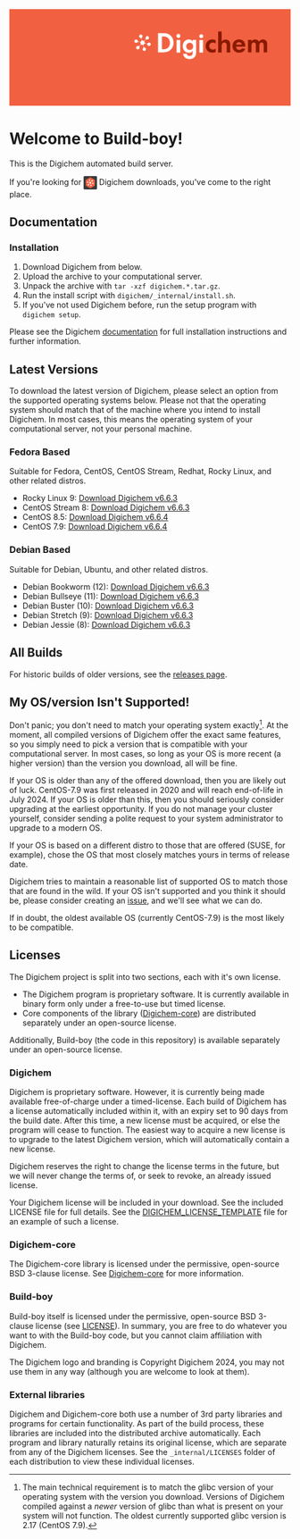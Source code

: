 <img src="Banner.png" alt="Banner" />

# Welcome to Build-boy!

This is the Digichem automated build server.

If you're looking for <img src="Logo.png" alt="Banner" height=24 valign=middle /> Digichem downloads, you've come to the right place.

## Documentation

### Installation

1. Download Digichem from below.
1. Upload the archive to your computational server.
1. Unpack the archive with `tar -xzf digichem.*.tar.gz`.
1. Run the install script with `digichem/_internal/install.sh`.
1. If you've not used Digichem before, run the setup program with `digichem setup`.

Please see the Digichem [documentation](https://doc.digi-chem.co.uk) for full installation instructions and further information.

## Latest Versions

To download the latest version of Digichem, please select an option from the supported operating systems below.
Please not that the operating system should match that of the machine where you intend to install Digichem.
In most cases, this means the operating system of your computational server, not your personal machine.

### Fedora Based

Suitable for Fedora, CentOS, CentOS Stream, Redhat, Rocky Linux, and other related distros.

- Rocky Linux 9: <!-- Rocky-Linux-9 --> [Download Digichem v6.6.3](https://github.com/Digichem-Project/build-boy/releases/download/6.6.3-Rocky-Linux-9/digichem.6.6.3.Rocky-Linux-9.tar.gz)
- CentOS Stream 8: <!-- CentOS-Stream-8 --> [Download Digichem v6.6.3](https://github.com/Digichem-Project/build-boy/releases/download/6.6.3-CentOS-Stream-8/digichem.6.6.3.CentOS-Stream-8.tar.gz)
- CentOS 8.5: <!-- CentOS-8.5 --> [Download Digichem v6.6.4](https://github.com/Digichem-Project/build-boy/releases/download/6.6.4-CentOS-8.5/digichem.6.6.4.CentOS-8.5.tar.gz)
- CentOS 7.9: <!-- CentOS-7.9 --> [Download Digichem v6.6.4](https://github.com/Digichem-Project/build-boy/releases/download/6.6.4-CentOS-7.9/digichem.6.6.4.CentOS-7.9.tar.gz)

### Debian Based

Suitable for Debian, Ubuntu, and other related distros.

- Debian Bookworm (12): <!-- Debian-Bookworm --> [Download Digichem v6.6.3](https://github.com/Digichem-Project/build-boy/releases/download/6.6.3-Debian-Bookworm/digichem.6.6.3.Debian-Bookworm.tar.gz)
- Debian Bullseye (11): <!-- Debian-Bullseye --> [Download Digichem v6.6.3](https://github.com/Digichem-Project/build-boy/releases/download/6.6.3-Debian-Bullseye/digichem.6.6.3.Debian-Bullseye.tar.gz)
- Debian Buster (10): <!-- Debian-Buster --> [Download Digichem v6.6.3](https://github.com/Digichem-Project/build-boy/releases/download/6.6.3-Debian-Buster/digichem.6.6.3.Debian-Buster.tar.gz)
- Debian Stretch (9): <!-- Debian-Stretch --> [Download Digichem v6.6.3](https://github.com/Digichem-Project/build-boy/releases/download/6.6.3-Debian-Stretch/digichem.6.6.3.Debian-Stretch.tar.gz)
- Debian Jessie (8): <!-- Debian-Jessie --> [Download Digichem v6.6.3](https://github.com/Digichem-Project/build-boy/releases/download/6.6.3-Debian-Jessie/digichem.6.6.3.Debian-Jessie.tar.gz)

## All Builds

For historic builds of older versions, see the [releases page](https://github.com/Digichem-Project/build-boy/releases).

## My OS/version Isn't Supported!

Don't panic; you don't need to match your operating system exactly[^1]. At the moment, all compiled
versions of Digichem offer the exact same features, so you simply need to pick a version that is compatible
with your computational server. In most cases, so long as your OS is more recent (a higher version) than
the version you download, all will be fine.

If your OS is older than any of the offered download, then you are likely out of luck. CentOS-7.9 was first
released in 2020 and will reach end-of-life in July 2024. If your OS is older than this, then you should
seriously consider upgrading at the earliest opportunity. If you do not manage your cluster yourself,
consider sending a polite request to your system administrator to upgrade to a modern OS.

If your OS is based on a different distro to those that are offered (SUSE, for example), chose the OS
that most closely matches yours in terms of release date.

Digichem tries to maintain a reasonable list of supported OS to match those that are found in the wild.
If your OS isn't supported and you think it should be, please consider creating an
[issue](https://github.com/Digichem-Project/build-boy/issues), and we'll see what we can do.

If in doubt, the oldest available OS (currently CentOS-7.9) is the most likely to be compatible.

[^1]: The main technical requirement is to match the glibc version of your operating system with the version you download.
Versions of Digichem compiled against a *newer* version of glibc than what is present on your system will not function.
The oldest currently supported glibc version is 2.17 (CentOS 7.9).

## Licenses

The Digichem project is split into two sections, each with it's own license.
 - The Digichem program is proprietary software. It is currently available in binary form only under a free-to-use but timed license. 
 - Core components of the library ([Digichem-core](https://github.com/Digichem-Project/digichem-core)) are distributed separately under an open-source license.

Additionally, Build-boy (the code in this repository) is available separately under an open-source license.

### Digichem

Digichem is proprietary software. However, it is currently being made available free-of-charge under a timed-license.
Each build of Digichem has a license automatically included within it, with an expiry set to
90 days from the build date. After this time, a new license must be acquired, or else the 
program will cease to function. The easiest way to acquire a new license is to upgrade to the
latest Digichem version, which will automatically contain a new license.

Digichem reserves the right to change the license terms in the future, but we will never change the terms of, or seek to revoke,
an already issued license.

Your Digichem license will be included in your download. See the included LICENSE file for full details.
See the [DIGICHEM_LICENSE_TEMPLATE](DIGICHEM_LICENSE_TEMPLATE.md) file for an example of such a license.

### Digichem-core

The Digichem-core library is licensed under the permissive, open-source BSD 3-clause license.
See [Digichem-core](https://github.com/Digichem-Project/digichem-core) for more information.

### Build-boy

Build-boy itself is licensed under the permissive, open-source BSD 3-clause license (see [LICENSE](LICENSE)).
In summary, you are free to do whatever you want to with the Build-boy code, but you cannot claim
affiliation with Digichem.

The Digichem logo and branding is Copyright Digichem 2024, you may not use them in any way (although you are welcome to look at them).

### External libraries

Digichem and Digichem-core both use a number of 3rd party libraries and programs for certain functionality.
As part of the build process, these libraries are included into the distributed archive automatically.
Each program and library naturally retains its original license, which are separate from any of the Digichem licenses.
See the `_internal/LICENSES` folder of each distribution to view these individual licenses.
